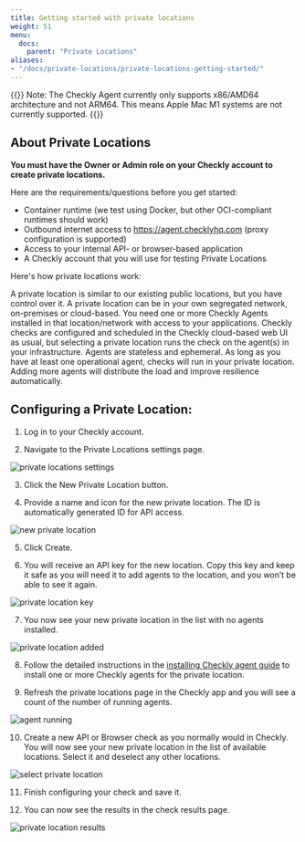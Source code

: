 ```yaml
---
title: Getting started with private locations
weight: 51
menu:
  docs:
    parent: "Private Locations"
aliases:
- "/docs/private-locations/private-locations-getting-started/"
---
```


{{<info>}}
Note: The Checkly Agent currently only supports x86/AMD64 architecture and not ARM64. This means Apple Mac M1 systems are not currently supported.
{{<info>}}

## About Private Locations

**You must have the Owner or Admin role on your Checkly account to create private locations.**

Here are the requirements/questions before you get started:

- Container runtime (we test using Docker, but other OCI-compliant runtimes should work)
- Outbound internet access to https://agent.checklyhq.com (proxy configuration is supported)
- Access to your internal API- or browser-based application
- A Checkly account that you will use for testing Private Locations

Here's how private locations work:

A private location is similar to our existing public locations, but you have control over it. A private location can be in your own segregated network,  on-premises or cloud-based. You need one or more Checkly Agents installed in that location/network with access to your applications. Checkly checks are configured and scheduled in the Checkly cloud-based web UI as usual, but selecting a private location runs the check on the agent(s) in your infrastructure. Agents are stateless and ephemeral. As long as you have at least one operational agent, checks will run in your private location. Adding more agents will distribute the load and improve resilience automatically.

## Configuring a Private Location:

1) Log in to your Checkly account.

2) Navigate to the Private Locations settings page.

![private locations settings](/docs/images/private-locations/private_locations_settings.png)

3) Click the New Private Location button.

4) Provide a name and icon for the new private location. The ID is automatically generated ID for API access.

![new private location](/docs/images/private-locations/new_private_location.png)

5) Click Create.

6) You will receive an API key for the new location. Copy this key and keep it safe as you will need it to add agents to the location, and you won’t be able to see it again.

![private location key](/docs/images/private-locations/private_location_key.png)

7) You now see your new private location in the list with no agents installed.

![private location added](/docs/images/private-locations/private_location_added.png)

8) Follow the detailed instructions in the [installing Checkly agent guide](/docs/private-locations/checkly-agent-guide/) to install one or more Checkly agents for the private location.

9) Refresh the private locations page in the Checkly app and you will see a count of the number of running agents.

![agent running](/docs/images/private-locations/agent_running.png)

10) Create a new API or Browser check as you normally would in Checkly. You will now see your new private location in the list of available locations. Select it and deselect any other locations.

![select private location](/docs/images/private-locations/select_private_location.png)

11) Finish configuring your check and save it.

12) You can now see the results in the check results page.

![private location results](/docs/images/private-locations/private_location_results.png)